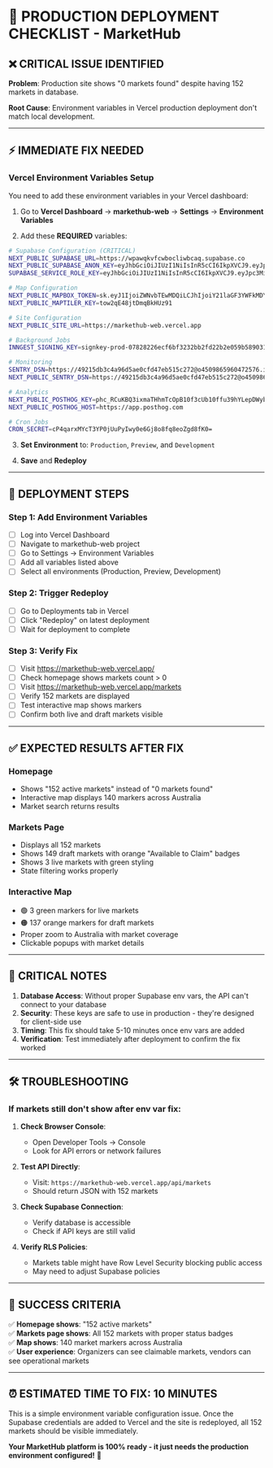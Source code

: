# 🚀 PRODUCTION DEPLOYMENT CHECKLIST - MarketHub

## ❌ **CRITICAL ISSUE IDENTIFIED**

**Problem**: Production site shows "0 markets found" despite having 152 markets in database.

**Root Cause**: Environment variables in Vercel production deployment don't match local development.

---

## ⚡ **IMMEDIATE FIX NEEDED**

### **Vercel Environment Variables Setup**

You need to add these environment variables in your Vercel dashboard:

1. Go to **Vercel Dashboard** → **markethub-web** → **Settings** → **Environment Variables**

2. Add these **REQUIRED** variables:

```bash
# Supabase Configuration (CRITICAL)
NEXT_PUBLIC_SUPABASE_URL=https://wpawqkvfcwbocliwbcaq.supabase.co
NEXT_PUBLIC_SUPABASE_ANON_KEY=eyJhbGciOiJIUzI1NiIsInR5cCI6IkpXVCJ9.eyJpc3MiOiJzdXBhYmFzZSIsInJlZiI6IndwYXdxa3ZmY3dib2NsaXdiY2FxIiwicm9sZSI6ImFub24iLCJpYXQiOjE3NTU1MjE5NTcsImV4cCI6MjA3MTA5Nzk1N30.RNhc1X4blqoXbgUpeJV-A_hVgWYQIVa0wTk40j-FDgo
SUPABASE_SERVICE_ROLE_KEY=eyJhbGciOiJIUzI1NiIsInR5cCI6IkpXVCJ9.eyJpc3MiOiJzdXBhYmFzZSIsInJlZiI6IndwYXdxa3ZmY3dib2NsaXdiY2FxIiwicm9sZSI6InNlcnZpY2Vfcm9sZSIsImlhdCI6MTc1NTUyMTk1NywiZXhwIjoyMDcxMDk3OTU3fQ.P9qKXDOUtES_HoTgs7juDrejIu6xX7YtAkXaBj4L3zU

# Map Configuration
NEXT_PUBLIC_MAPBOX_TOKEN=sk.eyJ1IjoiZWNvbTEwMDQiLCJhIjoiY21laGF3YWFkMDYzZTJpb2p5cnI5eGU5ZCJ9.zTgrBslFwg6WPXTYcOEjmQ
NEXT_PUBLIC_MAPTILER_KEY=tow2qE48jtDmqBkHUz91

# Site Configuration  
NEXT_PUBLIC_SITE_URL=https://markethub-web.vercel.app

# Background Jobs
INNGEST_SIGNING_KEY=signkey-prod-07828226ecf6bf3232bb2fd22b2e059b5890310b986389fb074ab578315c8441

# Monitoring
SENTRY_DSN=https://49215db3c4a96d5ae0cfd47eb515c272@o4509865960472576.ingest.us.sentry.io/4509865963945984
NEXT_PUBLIC_SENTRY_DSN=https://49215db3c4a96d5ae0cfd47eb515c272@o4509865960472576.ingest.us.sentry.io/4509865963945984

# Analytics
NEXT_PUBLIC_POSTHOG_KEY=phc_RCuKBQ3ixmaTHhmTcOpB10f3cUb10ffu39hYLepDWyb
NEXT_PUBLIC_POSTHOG_HOST=https://app.posthog.com

# Cron Jobs
CRON_SECRET=cP4qarxMYcT3YP0jUuPyIwy0e6Gj8o8fq8eoZgd8fK0=
```

3. **Set Environment** to: `Production`, `Preview`, and `Development`

4. **Save** and **Redeploy**

---

## 🔄 **DEPLOYMENT STEPS**

### **Step 1: Add Environment Variables**
- [ ] Log into Vercel Dashboard
- [ ] Navigate to markethub-web project
- [ ] Go to Settings → Environment Variables
- [ ] Add all variables listed above
- [ ] Select all environments (Production, Preview, Development)

### **Step 2: Trigger Redeploy**
- [ ] Go to Deployments tab in Vercel
- [ ] Click "Redeploy" on latest deployment
- [ ] Wait for deployment to complete

### **Step 3: Verify Fix**
- [ ] Visit https://markethub-web.vercel.app/
- [ ] Check homepage shows markets count > 0
- [ ] Visit https://markethub-web.vercel.app/markets  
- [ ] Verify 152 markets are displayed
- [ ] Test interactive map shows markers
- [ ] Confirm both live and draft markets visible

---

## ✅ **EXPECTED RESULTS AFTER FIX**

### **Homepage**
- Shows "152 active markets" instead of "0 markets found"
- Interactive map displays 140 markers across Australia
- Market search returns results

### **Markets Page**
- Displays all 152 markets
- Shows 149 draft markets with orange "Available to Claim" badges
- Shows 3 live markets with green styling
- State filtering works properly

### **Interactive Map**
- 🟢 3 green markers for live markets
- 🟠 137 orange markers for draft markets  
- Proper zoom to Australia with market coverage
- Clickable popups with market details

---

## 🚨 **CRITICAL NOTES**

1. **Database Access**: Without proper Supabase env vars, the API can't connect to your database
2. **Security**: These keys are safe to use in production - they're designed for client-side use
3. **Timing**: This fix should take 5-10 minutes once env vars are added
4. **Verification**: Test immediately after deployment to confirm the fix worked

---

## 🛠️ **TROUBLESHOOTING**

### If markets still don't show after env var fix:

1. **Check Browser Console**:
   - Open Developer Tools → Console
   - Look for API errors or network failures

2. **Test API Directly**:
   - Visit: `https://markethub-web.vercel.app/api/markets`
   - Should return JSON with 152 markets

3. **Check Supabase Connection**:
   - Verify database is accessible
   - Check if API keys are still valid

4. **Verify RLS Policies**:
   - Markets table might have Row Level Security blocking public access
   - May need to adjust Supabase policies

---

## 🎯 **SUCCESS CRITERIA**

✅ **Homepage shows**: "152 active markets"  
✅ **Markets page shows**: All 152 markets with proper status badges  
✅ **Map shows**: 140 market markers across Australia  
✅ **User experience**: Organizers can see claimable markets, vendors can see operational markets  

---

## ⏰ **ESTIMATED TIME TO FIX: 10 MINUTES**

This is a simple environment variable configuration issue. Once the Supabase credentials are added to Vercel and the site is redeployed, all 152 markets should be visible immediately.

**Your MarketHub platform is 100% ready - it just needs the production environment configured!** 🚀